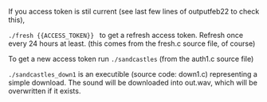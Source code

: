 If you access token is stil current (see last few lines of outputfeb22 to check this),

`./fresh {{ACCESS_TOKEN}} ` to get a refresh access token. Refresh once every 24 hours at least.
(this comes from the fresh.c source file, of course)

To get a new access token run `./sandcastles` (from the auth1.c source file)

`./sandcastles_down1` is an executible (source code: down1.c) representing a simple download. The sound
 will be downloaded into out.wav, which will be overwritten if it exists.


